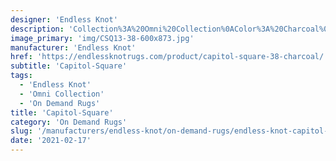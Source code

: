 ```yaml
---
designer: 'Endless Knot'
description: 'Collection%3A%20Omni%20Collection%0AColor%3A%20Charcoal%0AMaterial%3A%20100%25%20WoolPile%3A%201/4%22Style%3A%20Geometric%2C%20Solid%2C%20TexturalWidth%3A%2013%272%22'
image_primary: 'img/CSQ13-38-600x873.jpg'
manufacturer: 'Endless Knot'
href: 'https://endlessknotrugs.com/product/capitol-square-38-charcoal/'
subtitle: 'Capitol-Square'
tags:
  - 'Endless Knot'
  - 'Omni Collection'
  - 'On Demand Rugs'
title: 'Capitol-Square'
category: 'On Demand Rugs'
slug: '/manufacturers/endless-knot/on-demand-rugs/endless-knot-capitol-square'
date: '2021-02-17'
---
```

